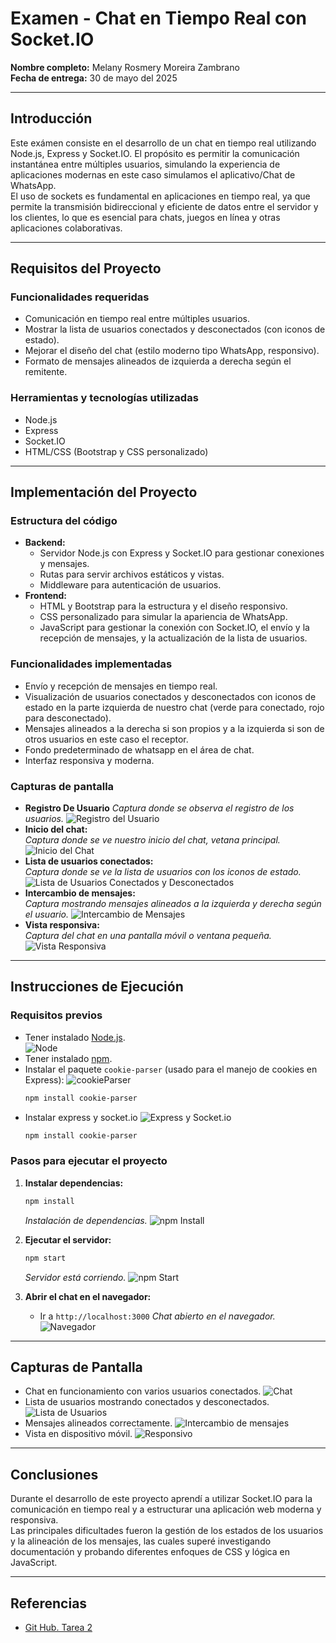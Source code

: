 # Examen - Chat en Tiempo Real con Socket.IO

**Nombre completo:** Melany Rosmery Moreira Zambrano  
**Fecha de entrega:** 30 de mayo del 2025

---

## Introducción

Este exámen consiste en el desarrollo de un chat en tiempo real utilizando Node.js, Express y Socket.IO. El propósito es permitir la comunicación instantánea entre múltiples usuarios, simulando la experiencia de aplicaciones modernas en este caso simulamos el aplicativo/Chat de WhatsApp.  
El uso de sockets es fundamental en aplicaciones en tiempo real, ya que permite la transmisión bidireccional y eficiente de datos entre el servidor y los clientes, lo que es esencial para chats, juegos en línea y otras aplicaciones colaborativas.

---

## Requisitos del Proyecto

### Funcionalidades requeridas

- Comunicación en tiempo real entre múltiples usuarios.
- Mostrar la lista de usuarios conectados y desconectados (con iconos de estado).
- Mejorar el diseño del chat (estilo moderno tipo WhatsApp, responsivo).
- Formato de mensajes alineados de izquierda a derecha según el remitente.

### Herramientas y tecnologías utilizadas

- Node.js
- Express
- Socket.IO
- HTML/CSS (Bootstrap y CSS personalizado)

---

## Implementación del Proyecto

### Estructura del código

- **Backend:**  
  - Servidor Node.js con Express y Socket.IO para gestionar conexiones y mensajes.
  - Rutas para servir archivos estáticos y vistas.
  - Middleware para autenticación de usuarios.
- **Frontend:**  
  - HTML y Bootstrap para la estructura y el diseño responsivo.
  - CSS personalizado para simular la apariencia de WhatsApp.
  - JavaScript para gestionar la conexión con Socket.IO, el envío y la recepción de mensajes, y la actualización de la lista de usuarios.

### Funcionalidades implementadas

- Envío y recepción de mensajes en tiempo real.
- Visualización de usuarios conectados y desconectados con iconos de estado en la parte izquierda de nuestro chat (verde para conectado, rojo para desconectado).
- Mensajes alineados a la derecha si son propios y a la izquierda si son de otros usuarios en este caso el receptor.
- Fondo predeterminado de whatsapp en el área de chat.
- Interfaz responsiva y moderna.

### Capturas de pantalla
- **Registro De Usuario**
  _Captura donde se observa el registro de los usuarios._
    ![Registro del Usuario](src/public/img/Registro.png)
- **Inicio del chat:**  
  _Captura donde se ve nuestro inicio del chat, vetana principal._
    ![Inicio del Chat](src/public/img/InicioChat.png)
- **Lista de usuarios conectados:**  
  _Captura donde se ve la lista de usuarios con los iconos de estado._
  ![Lista de Usuarios Conectados y Desconectados](src/public/img/Estado.png)
- **Intercambio de mensajes:**  
  _Captura mostrando mensajes alineados a la izquierda y derecha según el usuario._
  ![Intercambio de Mensajes](src/public/img/Intercambio.png)
- **Vista responsiva:**  
  _Captura del chat en una pantalla móvil o ventana pequeña._
  ![Vista Responsiva](src/public/img/Responsivo.png)

---

## Instrucciones de Ejecución

### Requisitos previos

- Tener instalado [Node.js](https://nodejs.org/).  
    ![Node](src/public/img/Node.png)
- Tener instalado [npm](https://www.npmjs.com/).
- Instalar el paquete `cookie-parser` (usado para el manejo de cookies en Express):
    ![cookieParser](src/public/img/Cookie.png)
  ```bash
  npm install cookie-parser
- Instalar express y socket.io
    ![Express y Socket.io](src/public/img/ExpressSocket.png)
  ```bash
  npm install cookie-parser

### Pasos para ejecutar el proyecto

1. **Instalar dependencias:**
   ```bash
   npm install
   ```
   _Instalación de dependencias._
   ![npm Install](src/public/img/Install.png)

2. **Ejecutar el servidor:**
   ```bash
   npm start
   ```
   _Servidor está corriendo._
   ![npm Start](src/public/img/start.png)

3. **Abrir el chat en el navegador:**
   - Ir a `http://localhost:3000`
   _Chat abierto en el navegador._
   ![Navegador](src/public/img/InicioChat.png)

---

## Capturas de Pantalla

- Chat en funcionamiento con varios usuarios conectados.
    ![Chat](src/public/img/Intercambio.png)
- Lista de usuarios mostrando conectados y desconectados.
    ![Lista de Usuarios](src/public/img/Estado.png)
- Mensajes alineados correctamente.
    ![Intercambio de mensajes](src/public/img/Intercambio.png)
- Vista en dispositivo móvil.
    ![Responsivo](src/public/img/Responsivo.png)

---

## Conclusiones

Durante el desarrollo de este proyecto aprendí a utilizar Socket.IO para la comunicación en tiempo real y a estructurar una aplicación web moderna y responsiva.  
Las principales dificultades fueron la gestión de los estados de los usuarios y la alineación de los mensajes, las cuales superé investigando documentación y probando diferentes enfoques de CSS y lógica en JavaScript.

---

## Referencias

- [Git Hub. Tarea 2](https://github.com/melanymoreira/WebChat-MelanyMoreira.git)
